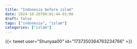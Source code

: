 ```yaml
---
title: "Indonesia before islam"
date: 2024-10-26T00:01:44-03:00
draft: false
tags: ["indonesia", "islam"]
categories: ["islam"]
---
```


{{< tweet user="Shunyaa00" id="1737350364763234766" >}}

